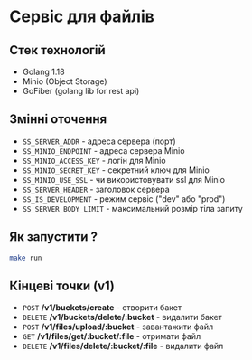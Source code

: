 # Сервіс для файлів

## Стек технологій

- Golang 1.18
- Minio (Object Storage)
- GoFiber (golang lib for rest api)

## Змінні оточення

- `SS_SERVER_ADDR` - адреса сервера (порт)
- `SS_MINIO_ENDPOINT` - адреса сервера Minio
- `SS_MINIO_ACCESS_KEY` - логін для Minio
- `SS_MINIO_SECRET_KEY` - секретний ключ для Minio
- `SS_MINIO_USE_SSL` - чи використовувати ssl для Minio
- `SS_SERVER_HEADER` - заголовок сервера
- `SS_IS_DEVELOPMENT` - режим сервіс ("dev" або "prod")
- `SS_SERVER_BODY_LIMIT` - максимальний розмір тіла запиту

## Як запустити ?

```bash
make run
```

## Кінцеві точки (v1)
- `POST` **/v1/buckets/create** - створити бакет
- `DELETE` **/v1/buckets/delete/:bucket** - видалити бакет
- `POST` **/v1/files/upload/:bucket** - завантажити файл
- `GET` **/v1/files/get/:bucket/:file** - отримати файл
- `DELETE` **/v1/files/delete/:bucket/:file** - видалити файл
